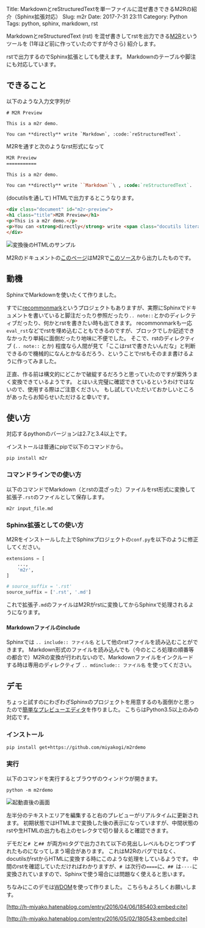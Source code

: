 Title: MarkdownとreStructuredTextを単一ファイルに混ぜ書きできるM2Rの紹介（Sphinx拡張対応）
Slug: m2r
Date: 2017-7-31 23:11
Category: Python
Tags: python, sphinx, markdown, rst

MarkdownとreStructuredText (rst) を混ぜ書きしてrstを出力できる[M2R](https://github.com/miyakogi/m2r)というツールを (1年ほど前に作っていたのですが今さら) 紹介します。

rstで出力するのでSphinx拡張としても使えます。
Markdownのテーブルや脚注にも対応しています。

<!--more-->

## できること

以下のような入力文字列が

```
# M2R Preview

This is a m2r demo.

You can **directly** write `Markdown`, :code:`reStructuredText`.
```

M2Rを通すと次のようなrst形式になって

```rst
M2R Preview
===========

This is a m2r demo.

You can **directly** write ``Markdown``\ , :code:`reStructuredText`.
```

(docutilsを通して) HTMLで出力するとこうなります。

```html
<div class="document" id="m2r-preview">
<h1 class="title">M2R Preview</h1>
<p>This is a m2r demo.</p>
<p>You can <strong>directly</strong> write <span class="docutils literal">Markdown</span>, <code>reStructuredText</code>.</p>
</div>
```

![変換後のHTMLのサンプル](https://raw.githubusercontent.com/wiki/miyakogi/m2rdemo/images/html.png)

M2Rのドキュメントの[このページ](https://miyakogi.github.io/m2r/example.html)はM2Rで[このソース](https://raw.githubusercontent.com/miyakogi/m2r/master/docs/example.md)から出力したものです。

## 動機

SphinxでMarkdownを使いたくて作りました。

すでに[recommonmark](https://recommonmark.readthedocs.io/en/latest/)というプロジェクトもありますが、実際にSphinxでドキュメントを書いていると脚注だったり参照だったり`.. note::`とかのディレクティブだったり、何かとrstを書きたい時も出てきます。
recommonmarkも一応`eval_rst`などでrstを埋め込むこともできるのですが、ブロックでしか記述できなかったり単純に面倒だったり地味に不便でした。
そこで、rstのディレクティブ (`.. note::` とか) 程度なら人間が見て「ここはrstで書きたいんだな」と判断できるので機械的になんとかなるだろう、ということでrstもそのまま書けるように作ってみました。

正直、作る前は構文的にどこかで破綻するだろうと思っていたのですが案外うまく変換できているようです。
とはいえ完璧に確認できているというわけではないので、使用する際はご注意ください。
もし試していただいておかしいところがあったらお知らせいただけると幸いです。

## 使い方

対応するpythonのバージョンは2.7と3.4以上です。

インストールは普通にpipで以下のコマンドから。

```
pip install m2r
```

### コマンドラインでの使い方

以下のコマンドでMarkdown（とrstの混ざった）ファイルをrst形式に変換して拡張子`.rst`のファイルとして保存します。

```
m2r input_file.md
```

### Sphinx拡張としての使い方

M2Rをインストールした上でSphinxプロジェクトの`conf.py`を以下のように修正してください。

```python
extensions = [
    ...,
    'm2r',
]

# source_suffix = '.rst'
source_suffix = ['.rst', '.md']
```

これで拡張子`.md`のファイルはM2Rがrstに変換してからSphinxで処理されるようになります。

#### Markdownファイルのinclude

Sphinxでは `.. include:: ファイル名` として他のrstファイルを読み込むことができます。
Markdown形式のファイルを読み込んでも（今のところ処理の順番等の都合で）M2Rの変換が行われないので、Markdownファイルをインクルードする時は専用のディレクティブ `.. mdinclude:: ファイル名` を使ってください。

## デモ

ちょっと試すのにわざわざSphinxのプロジェクトを用意するのも面倒かと思ったので[簡単なプレビューエディタ](https://github.com/miyakogi/m2rdemo)を作りました。
こちらはPython3.5以上のみの対応です。

### インストール

```
pip install get+https://github.com/miyakogi/m2rdemo
```

### 実行

以下のコマンドを実行するとブラウザのウィンドウが開きます。

```
python -m m2rdemo
```

![起動直後の画面](https://raw.githubusercontent.com/wiki/miyakogi/m2rdemo/images/preview.png)

左半分のテキストエリアを編集すると右のプレビューがリアルタイムに更新されます。
初期状態ではHTMLまで変換した後の表示になっていますが、中間状態のrstや生HTMLの出力も右上のセレクタで切り替えると確認できます。

デモだと`# `と`## `が両方`H1`タグで出力されて以下の見出しレベルもひとつずつずれたものになってしまう場合があります。
これはM2Rのバグではなく、docutilsがrstからHTMLに変換する時にこのような処理をしているようです。
中間のrstを確認していただければわかりますが、`# `は次行の`====`に、`## `は`----`に変換されていますので、Sphinxで使う場合には問題なく使えると思います。

ちなみにこのデモは[WDOM](https://github.com/miyakogi/wdom)を使って作りました。
こちらもよろしくお願いします。

[http://h-miyako.hatenablog.com/entry/2016/04/06/185403:embed:cite]

[http://h-miyako.hatenablog.com/entry/2016/05/02/180543:embed:cite]
